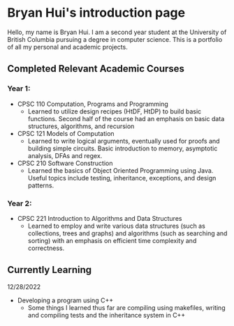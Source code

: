 

<!---
Sudo-BryanH/Sudo-BryanH is a ✨ special ✨ repository because its `README.md` (this file) appears on your GitHub profile.
You can click the Preview link to take a look at your changes.
--->

# Bryan Hui's introduction page

Hello, my name is Bryan Hui. I am a second year student at the University of British Columbia pursuing a degree in computer science. This is 
a portfolio of all my personal and academic projects. 

## Completed Relevant Academic Courses

### Year 1: 
- CPSC 110 Computation, Programs and Programming
  - Learned to utilize design recipes (HtDF, HtDP) to build basic functions. Second half of the course had an emphasis on basic data structures, algorithms, and recursion
- CPSC 121 Models of Computation
  - Learned to write logical arguments, eventually used for proofs and building simple circuits. Basic introduction to memory, asymptotic analysis, DFAs and regex.  
- CPSC 210 Software Construction
  - Learned the basics of Object Oriented Programming using Java. Useful topics include testing, inheritance, exceptions, and design patterns. 

### Year 2:
- CPSC 221 Introduction to Algorithms and Data Structures
  - Learned to employ and write various data structures (such as collections, trees and graphs) and algorithms (such as searching and sorting)
     with an emphasis on efficient time complexity and correctness. 


## Currently Learning

12/28/2022
- Developing a program using C++
  - Some things I learned thus far are compiling using makefiles, writing and compiling tests and the inheritance system in C++
